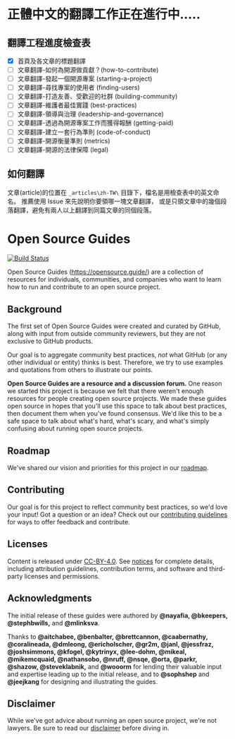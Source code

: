 # 正體中文的翻譯工作正在進行中.....

## 翻譯工程進度檢查表
- [X] 首頁及各文章的標題翻譯
- [ ] 文章翻譯-如何為開源做貢獻？(how-to-contribute)
- [ ] 文章翻譯-發起一個開源專案 (starting-a-project)
- [ ] 文章翻譯-尋找專案的使用者 (finding-users)
- [ ] 文章翻譯-打造友善、受歡迎的社群 (building-community)
- [ ] 文章翻譯-維護者最佳實踐 (best-practices)
- [ ] 文章翻譯-領導與治理 (leadership-and-governance)
- [ ] 文章翻譯-透過為開源專案工作而獲得報酬 (getting-paid)
- [ ] 文章翻譯-建立一套行為準則 (code-of-conduct)
- [ ] 文章翻譯-開源衡量準則 (metrics)
- [ ] 文章翻譯-開源的法律保障 (legal)

## 如何翻譯
文章(article)的位置在 `_articles\zh-TW\` 目錄下，檔名是用檢查表中的英文命名。
推薦使用 Issue 來先說明你要領哪一塊文章翻譯，
或是只領文章中的幾個段落翻譯，避免有兩人以上翻譯到同篇文章的同個段落。


# Open Source Guides

[![Build Status](https://travis-ci.org/github/opensource.guide.svg?branch=gh-pages)](https://travis-ci.org/github/opensource.guide)

Open Source Guides (https://opensource.guide/) are a collection of resources for individuals, communities, and companies who want to learn how to run and contribute to an open source project.

## Background
The first set of Open Source Guides were created and curated by GitHub, along with input from outside community reviewers, but they are not exclusive to GitHub products.

Our goal is to aggregate community best practices, *not* what GitHub (or any other individual or entity) thinks is best. Therefore, we try to use examples and quotations from others to illustrate our points.

**Open Source Guides are a resource and a discussion forum.** One reason we started this project is because we felt that there weren't enough resources for people creating open source projects. We made these guides open source in hopes that you'll use this space to talk about best practices, then document them when you've found consensus. We'd like this to be a safe space to talk about what's hard, what's scary, and what's simply confusing about running open source projects.

## Roadmap

We've shared our vision and priorities for this project in our [roadmap](docs/roadmap.md).

## Contributing

Our goal is for this project to reflect community best practices, so we'd love your input! Got a question or an idea? Check out our [contributing guidelines](/CONTRIBUTING.md) for ways to offer feedback and contribute.

## Licenses

Content is released under [CC-BY-4.0](https://creativecommons.org/licenses/by/4.0/). See [notices](notices.md) for complete details, including attribution guidelines, contribution terms, and software and third-party licenses and permissions.

## Acknowledgments

The initial release of these guides were authored by **@nayafia, @bkeepers, @stephbwills,** and **@mlinksva**.

Thanks to **@aitchabee, @benbalter, @brettcannon, @caabernathy, @coralineada, @dmleong, @ericholscher, @gr2m, @janl, @jessfraz, @joshsimmons, @kfogel, @kytrinyx, @lee-dohm, @mikeal, @mikemcquaid, @nathansobo, @nruff, @nsqe, @orta, @parkr, @shazow, @steveklabnik,** and **@wooorm** for lending their valuable input and expertise leading up to the initial release, and to **@sophshep** and **@jeejkang** for designing and illustrating the guides.

## Disclaimer
While we've got advice about running an open source project, we're not lawyers. Be sure to read our [disclaimer](notices.md#legal-disclaimer) before diving in.
